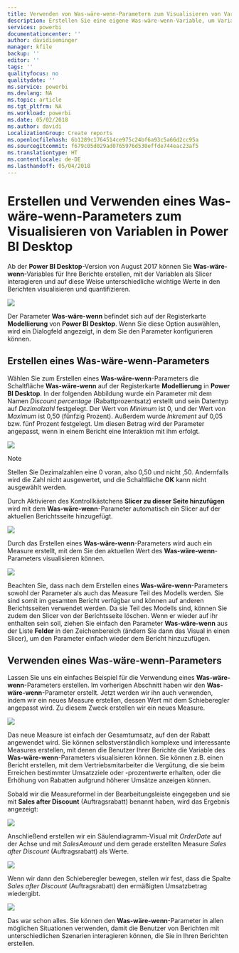 ```yaml
---
title: Verwenden von Was-wäre-wenn-Parametern zum Visualisieren von Variablen in Power BI Desktop
description: Erstellen Sie eine eigene Was-wäre-wenn-Variable, um Variablen in Power BI-Berichten zu imaginieren und visualisieren
services: powerbi
documentationcenter: ''
author: davidiseminger
manager: kfile
backup: ''
editor: ''
tags: ''
qualityfocus: no
qualitydate: ''
ms.service: powerbi
ms.devlang: NA
ms.topic: article
ms.tgt_pltfrm: NA
ms.workload: powerbi
ms.date: 05/02/2018
ms.author: davidi
LocalizationGroup: Create reports
ms.openlocfilehash: 6b1289c1764514ce975c24bf6a93c5a66d2cc95a
ms.sourcegitcommit: f679c05d029ad0765976d530effde744eac23af5
ms.translationtype: HT
ms.contentlocale: de-DE
ms.lasthandoff: 05/04/2018
---
```

# <a name="create-and-use-a-what-if-parameter-to-visualize-variables-in-power-bi-desktop"></a>Erstellen und Verwenden eines Was-wäre-wenn-Parameters zum Visualisieren von Variablen in Power BI Desktop
Ab der **Power BI Desktop**-Version von August 2017 können Sie **Was-wäre-wenn**-Variables für Ihre Berichte erstellen, mit der Variablen als Slicer interagieren und auf diese Weise unterschiedliche wichtige Werte in den Berichten visualisieren und quantifizieren.

![](media/desktop-what-if/what-if_01.png)

Der Parameter **Was-wäre-wenn** befindet sich auf der Registerkarte **Modellierung** von **Power BI Desktop**. Wenn Sie diese Option auswählen, wird ein Dialogfeld angezeigt, in dem Sie den Parameter konfigurieren können.

## <a name="creating-a-what-if-parameter"></a>Erstellen eines Was-wäre-wenn-Parameters
Wählen Sie zum Erstellen eines **Was-wäre-wenn**-Parameters die Schaltfläche **Was-wäre-wenn** auf der Registerkarte **Modellierung** in **Power BI Desktop**. In der folgenden Abbildung wurde ein Parameter mit dem Namen *Discount percentage* (Rabattprozentsatz) erstellt und sein Datentyp auf *Dezimalzahl* festgelegt. Der Wert von *Minimum* ist 0, und der Wert von *Maximum* ist 0,50 (fünfzig Prozent). Außerdem wurde *Inkrement* auf 0,05 bzw. fünf Prozent festgelegt. Um diesen Betrag wird der Parameter angepasst, wenn in einem Bericht eine Interaktion mit ihm erfolgt.

![](media/desktop-what-if/what-if_02.png)

> [!NOTE]
> Stellen Sie Dezimalzahlen eine 0 voran, also 0,50 und nicht ,50. Andernfalls wird die Zahl nicht ausgewertet, und die Schaltfläche **OK** kann nicht ausgewählt werden.
> 
> 

Durch Aktivieren des Kontrollkästchens **Slicer zu dieser Seite hinzufügen** wird mit dem **Was-wäre-wenn**-Parameter automatisch ein Slicer auf der aktuellen Berichtsseite hinzugefügt.

![](media/desktop-what-if/what-if_03.png)

Durch das Erstellen eines **Was-wäre-wenn**-Parameters wird auch ein Measure erstellt, mit dem Sie den aktuellen Wert des **Was-wäre-wenn**-Parameters visualisieren können.

![](media/desktop-what-if/what-if_04.png)

Beachten Sie, dass nach dem Erstellen eines **Was-wäre-wenn**-Parameters sowohl der Parameter als auch das Measure Teil des Modells werden. Sie sind somit im gesamten Bericht verfügbar und können auf anderen Berichtsseiten verwendet werden. Da sie Teil des Modells sind, können Sie zudem den Slicer von der Berichtsseite löschen. Wenn er wieder auf ihr enthalten sein soll, ziehen Sie einfach den Parameter **Was-wäre-wenn** aus der Liste **Felder** in den Zeichenbereich (ändern Sie dann das Visual in einen Slicer), um den Parameter einfach wieder dem Bericht hinzuzufügen.

## <a name="using-a-what-if-parameter"></a>Verwenden eines Was-wäre-wenn-Parameters
Lassen Sie uns ein einfaches Beispiel für die Verwendung eines **Was-wäre-wenn**-Parameters erstellen. Im vorherigen Abschnitt haben wir den **Was-wäre-wenn**-Parameter erstellt. Jetzt werden wir ihn auch verwenden, indem wir ein neues Measure erstellen, dessen Wert mit dem Schieberegler angepasst wird. Zu diesem Zweck erstellen wir ein neues Measure.

![](media/desktop-what-if/what-if_05.png)

Das neue Measure ist einfach der Gesamtumsatz, auf den der Rabatt angewendet wird. Sie können selbstverständlich komplexe und interessante Measures erstellen, mit denen die Benutzer Ihrer Berichte die Variable des **Was-wäre-wenn**-Parameters visualisieren können. Sie können z.B. einen Bericht erstellen, mit dem Vertriebsmitarbeiter die Vergütung, die sie beim Erreichen bestimmter Umsatzziele oder -prozentwerte erhalten, oder die Erhöhung von Rabatten aufgrund höherer Umsätze anzeigen können.

Sobald wir die Measureformel in der Bearbeitungsleiste eingegeben und sie mit **Sales after Discount** (Auftragsrabatt) benannt haben, wird das Ergebnis angezeigt:

![](media/desktop-what-if/what-if_06.png)

Anschließend erstellen wir ein Säulendiagramm-Visual mit *OrderDate* auf der Achse und mit *SalesAmount* und dem gerade erstellten Measure *Sales after Discount* (Auftragsrabatt) als Werte.

![](media/desktop-what-if/what-if_07.png)

Wenn wir dann den Schieberegler bewegen, stellen wir fest, dass die Spalte *Sales after Discount* (Auftragsrabatt) den ermäßigten Umsatzbetrag wiedergibt.

![](media/desktop-what-if/what-if_08.png)

Das war schon alles. Sie können den **Was-wäre-wenn**-Parameter in allen möglichen Situationen verwenden, damit die Benutzer von Berichten mit unterschiedlichen Szenarien interagieren können, die Sie in Ihren Berichten erstellen.

